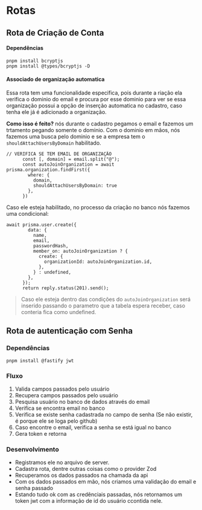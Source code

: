 # Rotas

## Rota de Criação de Conta

#### Dependências

```
pnpm install bcryptjs
pnpm install @types/bcryptjs -D
```

#### Associado de organização automatica

Essa rota tem uma funcionalidade especifica, pois durante a riação ela verifica o dominio do email e procura por esse dominio para ver se essa organização possui a opção de inserção automatica no cadastro, caso tenha ele já é adicionado a organização.

**Como isso é feito?** nós durante o cadastro pegamos o email e fazemos um trtamento pegando somente o dominio. Com o dominio em mãos, nós fazemos uma busca pelo dominio e se a empresa tem o `shouldAttachUsersByDomain` habilitado.

```
// VERIFICA SE TEM EMAIL DE ORGANIZAÇÃO
      const [, domain] = email.split("@");
      const autoJoinOrganization = await prisma.organization.findFirst({
        where: {
          domain,
          shouldAttachUsersByDomain: true
        },
      })
```

Caso ele esteja habilitado, no processo da criação no banco nós fazemos uma condicional: 

```
await prisma.user.create({
        data: {
          name,
          email,
          passwordHash,
          member_on: autoJoinOrganization ? {
            create: {
              organizationId: autoJoinOrganization.id,
            },
          } : undefined,
        },
      });
      return reply.status(201).send();
```

> Caso ele esteja dentro das condições do `autoJoinOrganization` será inserido passando o parametro que a tabela espera receber, caso conteria fica como undefined.

## Rota de autenticação com Senha

### Dependências

```
pnpm install @fastify jwt
```

### Fluxo 

1. Valida campos passados pelo usuário
2. Recupera campos passados pelo usuário
3. Pesquisa usuário no banco de dados através do email
4. Verifica se encontra email no banco 
5. Verifica se existe senha cadastrada no campo de senha (Se não existir, é porque ele se loga pelo github)
6. Caso encontre o email, verifica a senha se está igual no banco
7. Gera token e retorna

### Desenvolvimento

* Registramos ele no arquivo de server.
* Cadastra rota, dentre outras coisas como o provider Zod
* Recuperamos os dados passados na chamada da api
* Com os dados passados em mão, nós criamos uma validação do email e senha passado
* Estando tudo ok com as credênciais passadas, nós retornamos um token jwt com a informação de id do usuário ccontida nele.


